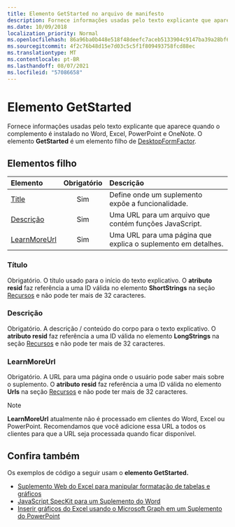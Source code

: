 ```yaml
---
title: Elemento GetStarted no arquivo de manifesto
description: Fornece informações usadas pelo texto explicante que aparece quando o complemento é instalado no Word, Excel, PowerPoint e OneNote.
ms.date: 10/09/2018
localization_priority: Normal
ms.openlocfilehash: 86a96ba0b448e518f48deefc7aceb5133904c9147ba39a28bf646d922c449af7
ms.sourcegitcommit: 4f2c76b48d15e7d03c5c5f1f809493758fcd88ec
ms.translationtype: MT
ms.contentlocale: pt-BR
ms.lasthandoff: 08/07/2021
ms.locfileid: "57086658"
---
```

# <a name="getstarted-element"></a>Elemento GetStarted

Fornece informações usadas pelo texto explicante que aparece quando o complemento é instalado no Word, Excel, PowerPoint e OneNote. O elemento **GetStarted** é um elemento filho de [DesktopFormFactor](desktopformfactor.md).

## <a name="child-elements"></a>Elementos filho

| Elemento                       | Obrigatório | Descrição                                        |
|:------------------------------|:--------:|:---------------------------------------------------|
| [Title](#title)               | Sim      | Define onde um suplemento expõe a funcionalidade.     |
| [Descrição](#description)   | Sim      | Uma URL para um arquivo que contém funções JavaScript.|
| [LearnMoreUrl](#learnmoreurl) | Sim       | Uma URL para uma página que explica o suplemento em detalhes.   |

### <a name="title"></a>Título 

Obrigatório. O título usado para o início do texto explicativo. O **atributo resid** faz referência a uma ID válida no elemento **ShortStrings** na seção [Recursos](resources.md) e não pode ter mais de 32 caracteres.

### <a name="description"></a>Descrição

Obrigatório. A descrição / conteúdo do corpo para o texto explicativo. O **atributo resid** faz referência a uma ID válida no elemento **LongStrings** na seção [Recursos](resources.md) e não pode ter mais de 32 caracteres.

### <a name="learnmoreurl"></a>LearnMoreUrl

Obrigatório. A URL para uma página onde o usuário pode saber mais sobre o suplemento. O **atributo resid** faz referência a uma ID válida no elemento **Urls** na seção [Recursos](resources.md) e não pode ter mais de 32 caracteres.

> [!NOTE]
> **LearnMoreUrl** atualmente não é processado em clientes do Word, Excel ou PowerPoint. Recomendamos que você adicione essa URL a todos os clientes para que a URL seja processada quando ficar disponível. 

## <a name="see-also"></a>Confira também

Os exemplos de código a seguir usam o **elemento GetStarted.**

* [Suplemento Web do Excel para manipular formatação de tabelas e gráficos](https://github.com/OfficeDev/Excel-Add-in-JavaScript-SalesTracker)
* [JavaScript SpecKit para um Suplemento do Word](https://github.com/OfficeDev/Word-Add-in-JS-SpecKit)
* [Inserir gráficos do Excel usando o Microsoft Graph em um Suplemento do PowerPoint](https://github.com/OfficeDev/PowerPoint-Add-in-Microsoft-Graph-ASPNET-InsertChart)
